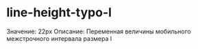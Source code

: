 # line-height-typo-l

Значение: 22px
Описание: Переменная величины  мобильного межстрочного интервала размера l